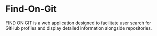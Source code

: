 # Find-On-Git
FIND ON GIT is a web application designed to facilitate user search for GitHub profiles and display detailed information alongside repositories. 
